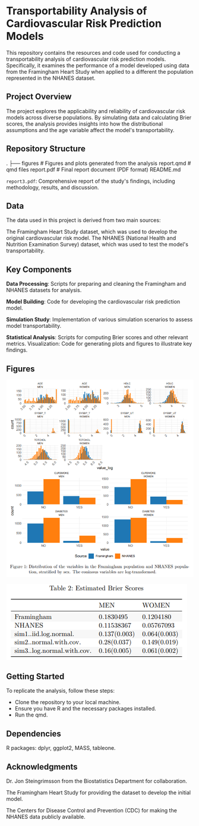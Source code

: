 # Transportability Analysis of Cardiovascular Risk Prediction Models

This repository contains the resources and code used for conducting a
transportability analysis of cardiovascular risk prediction models.
Specifically, it examines the performance of a model developed using
data from the Framingham Heart Study when applied to a different
the population represented in the NHANES dataset.

## Project Overview

The project explores the applicability and reliability of cardiovascular
risk models across diverse populations. By simulating data and
calculating Brier scores, the analysis provides insights into how the
distributional assumptions and the age variable affect the model's
transportability.

## Repository Structure

.
├── figures # Figures and plots generated from the analysis
report.qmd # qmd files 
report.pdf # Final report document (PDF format)
README.md

`report3.pdf`: Comprehensive report of the study's findings, including
methodology, results, and discussion.

## Data

The data used in this project is derived from two main sources:

The Framingham Heart Study dataset, which was used to develop the
original cardiovascular risk model. The NHANES (National Health and
Nutrition Examination Survey) dataset, which was used to test the
model's transportability.

## Key Components

**Data Processing**: Scripts for preparing and cleaning the Framingham
and NHANES datasets for analysis.

**Model Building**: Code for developing the cardiovascular risk
prediction model.

**Simulation Study**: Implementation of various simulation scenarios to
assess model transportability.

**Statistical Analysis**: Scripts for computing Brier scores and other
relevant metrics. Visualization: Code for generating plots and figures
to illustrate key findings.

## Figures

![](Figures/dsitribution.png)

![](Figures/Briers.png)

## Getting Started

To replicate the analysis, follow these steps:

-   Clone the repository to your local machine.
-   Ensure you have R and the necessary packages installed.
-   Run the qmd.

## Dependencies

R packages: dplyr, ggplot2, MASS, tableone.

## Acknowledgments

Dr. Jon Steingrimsson from the Biostatistics Department for collaboration.

The Framingham Heart Study for providing the dataset to develop the initial model.

The Centers for Disease Control and Prevention (CDC) for making the NHANES data publicly available.
